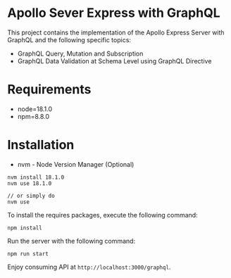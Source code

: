 # Apollo Sever Express with GraphQL
This project contains the implementation of the Apollo Express Server with GraphQL and the following specific topics:
- GraphQL Query, Mutation and Subscription
- GraphQL Data Validation at Schema Level using GraphQL Directive

# Requirements
- node=18.1.0
- npm=8.8.0

# Installation
- nvm - Node Version Manager (Optional)
```
nvm install 18.1.0
nvm use 18.1.0

// or simply do
nvm use
```

To install the requires packages, execute the following command:
```
npm install
```

Run the server with the following command:
```
npm run start
```

Enjoy consuming API at `http://localhost:3000/graphql`.
